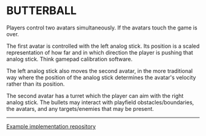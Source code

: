 # BUTTERBALL

Players control two avatars simultaneously. If the avatars touch the game is over.

The first avatar is controlled with the left analog stick. Its position is a scaled representation of how far and in which direction the player is pushing that analog stick. Think gamepad calibration software.

The left analog stick also moves the second avatar, in the more traditional way where the position of the analog stick determines the avatar's velocity rather than its position.

The second avatar has a turret which the player can aim with the right analog stick. The bullets may interact with playfield obstacles/boundaries, the avatars, and any targets/enemies that may be present.

------------

[Example implementation repository](https://github.com/wlycdgrfromflatiron/TheSplits-Butterball)